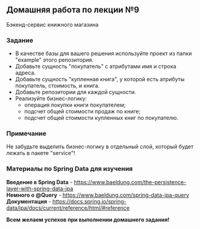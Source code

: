 ## Домашняя работа по лекции №9

Бэкенд-сервис книжного магазина

### Задание

- В качестве базы для вашего решения используйте проект из папки "example" этого репозитория.
- Добавьте сущность "покупатель" с атрибутами имя и строка адреса.
- Добавьте сущность "купленная книга", у которой есть атрибуты покупатель, стоимость, и книга.
- Добавьте репозитории для каждой сущности.
- Реализуйте бизнес-логику:
  * операция покупки книги покупателем;
  * подсчет общей стоимости продаж по книге;
  * подсчет общей стоимости купленных книг по покупателю.

### Примечание
Не забудьте выделить бизнес-логику в отдельный слой, который будет лежать в пакете "service"!

### Материалы по **Spring Data** для изучения
**Введение в Spring Data** - https://www.baeldung.com/the-persistence-layer-with-spring-data-jpa  
**Немного о @Query** - https://www.baeldung.com/spring-data-jpa-query  
**Документация** - https://docs.spring.io/spring-data/jpa/docs/current/reference/html/#reference  


**Всем желаем успехов при выполнении домашнего задания!**
